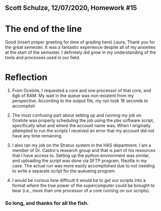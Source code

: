 ## Scott Schulze, 12/07/2020, Homework #15

# The end of the line
Good (insert proper greeting for time of grading here) Laura,
Thank you for the great semester. It was a fantastic experience despite all of
my anxieties at the start of the semester. I definitely did grow in my understanding of the tools and processes used in our field.

# Reflection
1. From Ocelote, I requested a core and one processor of that core, and 6gb of RAM. My wait in the queue was non-existent from my perspective. According to the output file, my run took 18 seconds to accomplish

2. The most confusing part about setting up and running my job on Ocelote was properly scheduling the job using the pbs software script, specifically what and where the account name was. When I originally attempted to run the scripts I received an error that my account did not have any time remaining.

3. I also ran my job on the Stratus system in the HAS department. I am a member of Dr. Castro's research group and that is part of his resources that I have access to. Setting up the python environment was similar, and uploading the script was done via SFTP program, filezilla in my case. The actual run was more easily accomplished due to not needing to write a separate script for the queueing program.

4. I would be curious how difficult it would be to get our scripts into a format where the true power of the supercomputer could be brought to bear (i.e., more than one processor of a core running on our scripts).

### So long, and thanks for all the fish.
